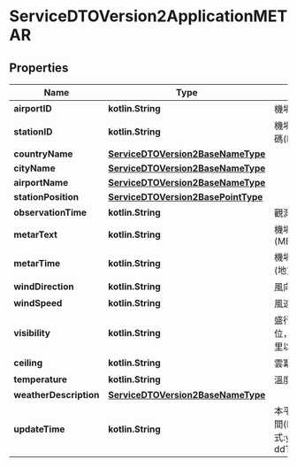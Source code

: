 
# ServiceDTOVersion2ApplicationMETAR

## Properties
Name | Type | Description | Notes
------------ | ------------- | ------------- | -------------
**airportID** | **kotlin.String** | 機場代碼(IATA) | 
**stationID** | **kotlin.String** | 機場氣象觀測站代碼(ICAO) | 
**countryName** | [**ServiceDTOVersion2BaseNameType**](ServiceDTOVersion2BaseNameType.md) |  | 
**cityName** | [**ServiceDTOVersion2BaseNameType**](ServiceDTOVersion2BaseNameType.md) |  | 
**airportName** | [**ServiceDTOVersion2BaseNameType**](ServiceDTOVersion2BaseNameType.md) |  | 
**stationPosition** | [**ServiceDTOVersion2BasePointType**](ServiceDTOVersion2BasePointType.md) |  | 
**observationTime** | **kotlin.String** | 觀測時間 | 
**metarText** | **kotlin.String** | 機場天氣報告(METAR/SPECI) | 
**metarTime** | **kotlin.String** | 機場天氣報告時間(地方時) | 
**windDirection** | **kotlin.String** | 風向(含單位) | 
**windSpeed** | **kotlin.String** | 風速(含單位) | 
**visibility** | **kotlin.String** | 盛行能見度(含單位，9999以10公里以上表示) | 
**ceiling** | **kotlin.String** | 雲冪(含單位) | 
**temperature** | **kotlin.String** | 溫度(含單位) | 
**weatherDescription** | [**ServiceDTOVersion2BaseNameType**](ServiceDTOVersion2BaseNameType.md) |  | 
**updateTime** | **kotlin.String** | 本平台資料更新時間(ISO8601格式:yyyy-MM-ddTHH:mm:sszzz) | 



